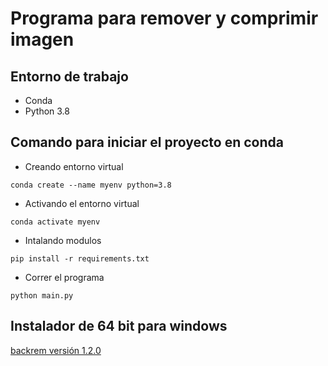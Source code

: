 # Programa para remover y comprimir imagen
## Entorno de trabajo
- Conda
- Python 3.8

## Comando para iniciar el proyecto en conda
* Creando entorno virtual
```
conda create --name myenv python=3.8
```
* Activando el entorno virtual
```
conda activate myenv
```
* Intalando modulos
```
pip install -r requirements.txt
```
* Correr el programa  
```
python main.py
```
## Instalador de 64 bit para windows
[backrem versión 1.2.0](https://drive.google.com/file/d/19_ndEv5U2T8XwqCjQVqN_VrNSIngAxVB/view?usp=sharing)
